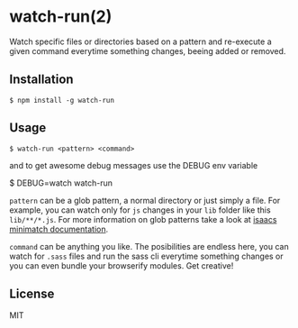 # watch-run(2)

Watch specific files or directories based on a pattern and re-execute a given command everytime something changes, beeing added or removed.

## Installation

	$ npm install -g watch-run

## Usage

	$ watch-run <pattern> <command>

and to get awesome debug messages use the DEBUG env variable
  
  $ DEBUG=watch watch-run <pattern> <command>

`pattern` can be a glob pattern, a normal directory or just simply a file. For example, you can watch only for `js` changes in your `lib` folder like this `lib/**/*.js`. For more information on glob patterns take a look at [isaacs minimatch documentation](https://github.com/isaacs/minimatch).

`command` can be anything you like. The posibilities are endless here, you can watch for `.sass` files and run the sass cli everytime something changes or you can even bundle your browserify modules. Get creative!

## License

MIT



